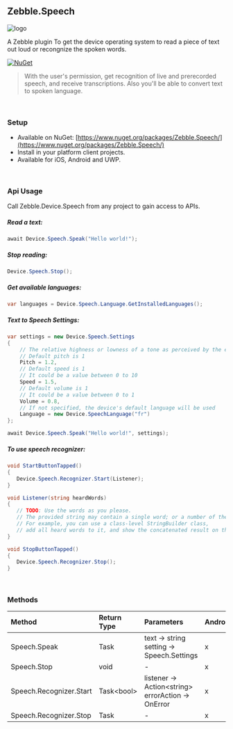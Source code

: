 ﻿[logo]: https://raw.githubusercontent.com/Geeksltd/Zebble.Speech/master/Shared/NuGet/Icon.png "Zebble.Speech"


## Zebble.Speech

![logo]

A Zebble plugin To get the device operating system to read a piece of text out loud or recongnize the spoken words.


[![NuGet](https://img.shields.io/nuget/v/Zebble.Speech.svg?label=NuGet)](https://www.nuget.org/packages/Zebble.Speech/)

> With the user's permission, get recognition of live and prerecorded speech, and receive transcriptions. Also you'll be able to convert text to spoken language.

<br>


### Setup
* Available on NuGet: [https://www.nuget.org/packages/Zebble.Speech/](https://www.nuget.org/packages/Zebble.Speech/)
* Install in your platform client projects.
* Available for iOS, Android and UWP.
<br>


### Api Usage
Call Zebble.Device.Speech from any project to gain access to APIs.

##### Read a text:
```csharp
await Device.Speech.Speak("Hello world!");
```
##### Stop reading:
```csharp
Device.Speech.Stop();
```
##### Get available languages:
```csharp
var languages = Device.Speech.Language.GetInstalledLanguages();
```
##### Text to Speech Settings:
```csharp
var settings = new Device.Speech.Settings
{
    // The relative highness or lowness of a tone as perceived by the ear
    // Default pitch is 1
    Pitch = 1.2, 
    // Default speed is 1
    // It could be a value between 0 to 10
    Speed = 1.5,
    // Default volume is 1
    // It could be a value between 0 to 1
    Volume = 0.8,
    // If not specified, the device's default language will be used
    Language = new Device.SpeechLanguage("fr")
};

await Device.Speech.Speak("Hello world!", settings);
```
##### To use speech recognizer:
```csharp
void StartButtonTapped()
{
   Device.Speech.Recognizer.Start(Listener);
}

void Listener(string heardWords)
{
   // TODO: Use the words as you please. 
   // The provided string may contain a single word; or a number of them.
   // For example, you can use a class-level StringBuilder class, 
   // add all heard words to it, and show the concatenated result on the screen.
}

void StopButtonTapped()
{
   Device.Speech.Recognizer.Stop();
}
```

<br>

### Methods
| Method       | Return Type  | Parameters                          | Android | iOS | Windows |
| :----------- | :----------- | :-----------                        | :------ | :-- | :------ |
| Speech.Speak        | Task         | text -> string<br> setting -> Speech.Settings| x       | x   | x       |
| Speech.Stop         | void         | -                                   | x     | x   | x
| Speech.Recognizer.Start | Task<bool&gt; | listener -> Action<string&gt; errorAction -> OnError | x | x | x
| Speech.Recognizer.Stop | Task | - | x | x | x